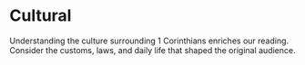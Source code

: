# Cultural

Understanding the culture surrounding 1 Corinthians enriches our reading. Consider the customs, laws, and daily life that shaped the original audience.

